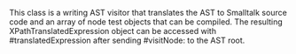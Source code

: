 
This class is a writing AST visitor that translates the AST to Smalltalk source code and an array of node test objects that can be compiled. The resulting XPathTranslatedExpression object can be accessed with #translatedExpression after sending #visitNode: to the AST root.
